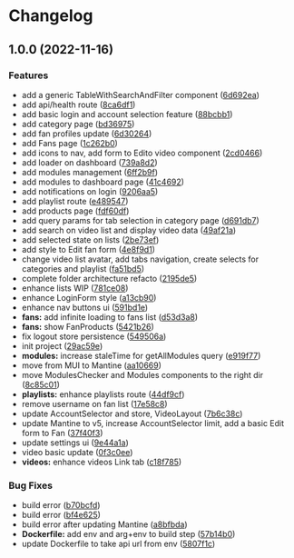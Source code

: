 # Changelog

## 1.0.0 (2022-11-16)


### Features

* add a generic TableWithSearchAndFilter component ([6d692ea](https://github.com/netcosports/adminext/commit/6d692ead57343fb132bcf9386500425f6d182168))
* add api/health route ([8ca6df1](https://github.com/netcosports/adminext/commit/8ca6df16774688c0ab44dba3a03b571148d44fd3))
* add basic login and account selection feature ([88bcbb1](https://github.com/netcosports/adminext/commit/88bcbb1985c89773d36d748d507ca0c6349c5671))
* add category page ([bd36975](https://github.com/netcosports/adminext/commit/bd36975c77adabf1d7ad47a4ca7c856ba6fcda75))
* add fan profiles update ([6d30264](https://github.com/netcosports/adminext/commit/6d302649c5d87b74cf76e96649cc935d76d39045))
* add Fans page ([1c262b0](https://github.com/netcosports/adminext/commit/1c262b0e05424953770ef10306e31ed343e7fcaa))
* add icons to nav, add form to Edito video component ([2cd0466](https://github.com/netcosports/adminext/commit/2cd0466bf4be9b9f00a56311b1a284a1334f275d))
* add loader  on dashboard ([739a8d2](https://github.com/netcosports/adminext/commit/739a8d20b21a38e543535c441b6a37d27b5ba5df))
* add modules management ([6ff2b9f](https://github.com/netcosports/adminext/commit/6ff2b9fb81c3c3eea131e3d16167af918a30c5f3))
* add modules to dashboard page ([41c4692](https://github.com/netcosports/adminext/commit/41c4692658da56f057c78eec893c9433d818baaa))
* add notifications on login ([9206aa5](https://github.com/netcosports/adminext/commit/9206aa585e4df2a483fb05b8f0be2b1daebfc58b))
* add playlist route ([e489547](https://github.com/netcosports/adminext/commit/e48954724c4a4e546b0330140c0259458f900599))
* add products page ([fdf60df](https://github.com/netcosports/adminext/commit/fdf60df4db3784b0f558c7a07f3fa9649f8122c3))
* add query params for tab selection in category page ([d691db7](https://github.com/netcosports/adminext/commit/d691db70ee503c4985b1da229a08aa5ab016f262))
* add search on video list and display video data ([49af21a](https://github.com/netcosports/adminext/commit/49af21a0141c0c04d81ec6deb2f9ffcd4b983f14))
* add selected state on lists ([2be73ef](https://github.com/netcosports/adminext/commit/2be73efdd44075d41624eabb7078ed030c4b3eec))
* add style to Edit fan form ([4e8f9d1](https://github.com/netcosports/adminext/commit/4e8f9d1e0c4b7e719796372ce33b23c77eaca328))
* change video list avatar, add tabs navigation, create selects for categories and playlist ([fa51bd5](https://github.com/netcosports/adminext/commit/fa51bd59ef4a6092301d571512df97a91f1aa1fb))
* complete folder architecture refacto ([2195de5](https://github.com/netcosports/adminext/commit/2195de590a3e8f88ac150a220a2cdd962929b246))
* enhance lists WIP ([781ce08](https://github.com/netcosports/adminext/commit/781ce08d3960537d2dc920d08fe24a4c7608c8e6))
* enhance LoginForm style ([a13cb90](https://github.com/netcosports/adminext/commit/a13cb909aa8bb21957699d58cebbe9a9897088b9))
* enhance nav buttons ui ([591bd1e](https://github.com/netcosports/adminext/commit/591bd1ee22e2315de2697e2f05b4dfca064b3b04))
* **fans:** add infinite loading to fans list ([d53d3a8](https://github.com/netcosports/adminext/commit/d53d3a86e9e384eee0b9e15cf5b2d4fdb34ea2d3))
* **fans:** show FanProducts ([5421b26](https://github.com/netcosports/adminext/commit/5421b26f225a27e986967e06989c8d1fb5527aae))
* fix logout store persistence ([549506a](https://github.com/netcosports/adminext/commit/549506a55643ab95df90f7d2e5abb503abfb03c2))
* init project ([29ac59e](https://github.com/netcosports/adminext/commit/29ac59e772f5a64433935c6e8c387d84bf42ecfa))
* **modules:** increase staleTime for getAllModules query ([e919f77](https://github.com/netcosports/adminext/commit/e919f775d0cd5866cb82a857b7bfe331c5c3b6d4))
* move from MUI to Mantine ([aa10669](https://github.com/netcosports/adminext/commit/aa106690d4f89323caa87eee1ce3b7c712caa89c))
* move ModulesChecker and Modules components to the right dir ([8c85c01](https://github.com/netcosports/adminext/commit/8c85c014ae54d3a8eafa1535b8053509e1ff092f))
* **playlists:** enhance playlists route ([44df9cf](https://github.com/netcosports/adminext/commit/44df9cf814a639ef3ffdd54bc4ee6a62cd7137d0))
* remove username on fan list ([17e58c8](https://github.com/netcosports/adminext/commit/17e58c80a3051c7060284dd8b332430450b8a8c2))
* update AccountSelector and store, VideoLayout ([7b6c38c](https://github.com/netcosports/adminext/commit/7b6c38cddc1d12e5b889ced7efe3a1f0421cb77a))
* update Mantine to v5, increase AccountSelector limit, add a basic Edit form to Fan ([37f40f3](https://github.com/netcosports/adminext/commit/37f40f38e7ca872f235960386a1bed65363f8371))
* update settings ui ([9e44a1a](https://github.com/netcosports/adminext/commit/9e44a1aa391e5555e60028ef3159ba1cb186c5a7))
* video basic update ([0f3c0ee](https://github.com/netcosports/adminext/commit/0f3c0eee2592fdb5d9dd4ecfb3e45a1c0970b0c9))
* **videos:** enhance videos Link tab ([c18f785](https://github.com/netcosports/adminext/commit/c18f78537496ca73ace1db273d6487afedfc5ef0))


### Bug Fixes

* build error ([b70bcfd](https://github.com/netcosports/adminext/commit/b70bcfdc92d7ab568e6c3468bfe43ae6fdf53740))
* build error ([bf4e625](https://github.com/netcosports/adminext/commit/bf4e625ae4d4bc0341be339d82ae5049f506e047))
* build error after updating Mantine ([a8bfbda](https://github.com/netcosports/adminext/commit/a8bfbda643be49617e278f7b824c628b49b1d3ed))
* **Dockerfile:** add env and arg+env to build step ([57b14b0](https://github.com/netcosports/adminext/commit/57b14b0c103e2bcb20bf350494f4a11ae4c43bb2))
* update Dockerfile to take api url from env ([5807f1c](https://github.com/netcosports/adminext/commit/5807f1c0efa6bb4a57accaa106e83371750c6b7b))
